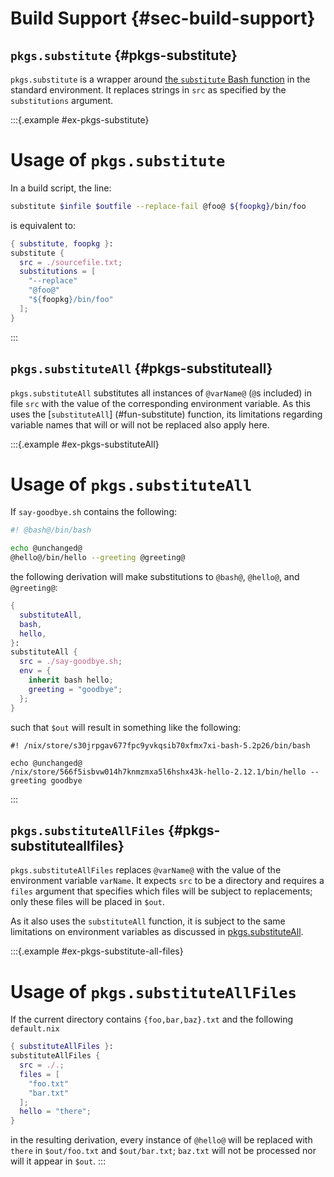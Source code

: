 # Build Support {#sec-build-support}

## `pkgs.substitute` {#pkgs-substitute}

`pkgs.substitute` is a wrapper around [the `substitute` Bash function](#fun-substitute) in the standard environment.
It replaces strings in `src` as specified by the `substitutions` argument.


:::{.example #ex-pkgs-substitute}
# Usage of `pkgs.substitute`

In a build script, the line:

```bash
substitute $infile $outfile --replace-fail @foo@ ${foopkg}/bin/foo
```

is equivalent to:

```nix
{ substitute, foopkg }:
substitute {
  src = ./sourcefile.txt;
  substitutions = [
    "--replace"
    "@foo@"
    "${foopkg}/bin/foo"
  ];
}
```
:::

## `pkgs.substituteAll` {#pkgs-substituteall}

`pkgs.substituteAll` substitutes all instances of `@varName@` (`@`s included) in file `src` with the value of the corresponding environment variable.
As this uses the [`substituteAll`] (#fun-substitute) function, its limitations regarding variable names that will or will not be replaced also apply here.

:::{.example #ex-pkgs-substituteAll}
# Usage of `pkgs.substituteAll`

If `say-goodbye.sh` contains the following:

```bash
#! @bash@/bin/bash

echo @unchanged@
@hello@/bin/hello --greeting @greeting@
```

the following derivation will make substitutions to `@bash@`, `@hello@`, and `@greeting@`:

```nix
{
  substituteAll,
  bash,
  hello,
}:
substituteAll {
  src = ./say-goodbye.sh;
  env = {
    inherit bash hello;
    greeting = "goodbye";
  };
}
```

such that `$out` will result in something like the following:

```
#! /nix/store/s30jrpgav677fpc9yvkqsib70xfmx7xi-bash-5.2p26/bin/bash

echo @unchanged@
/nix/store/566f5isbvw014h7knmzmxa5l6hshx43k-hello-2.12.1/bin/hello --greeting goodbye
```
:::

## `pkgs.substituteAllFiles` {#pkgs-substituteallfiles}

`pkgs.substituteAllFiles` replaces `@varName@` with the value of the environment variable `varName`.
It expects `src` to be a directory and requires a `files` argument that specifies which files will be subject to replacements; only these files will be placed in `$out`.

As it also uses the `substituteAll` function, it is subject to the same limitations on environment variables as discussed in [pkgs.substituteAll](#pkgs-substituteall).

:::{.example #ex-pkgs-substitute-all-files}
# Usage of `pkgs.substituteAllFiles`

If the current directory contains `{foo,bar,baz}.txt` and the following `default.nix`

```nix
{ substituteAllFiles }:
substituteAllFiles {
  src = ./.;
  files = [
    "foo.txt"
    "bar.txt"
  ];
  hello = "there";
}
```

in the resulting derivation, every instance of `@hello@` will be replaced with `there` in `$out/foo.txt` and `$out/bar.txt`; `baz.txt` will not be processed nor will it appear in `$out`.
:::
